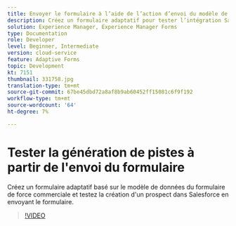 ```yaml
---
title: Envoyer le formulaire à l’aide de l’action d’envoi du modèle de données de formulaire
description: Créez un formulaire adaptatif pour tester l’intégration Salesforce en créant un objet Lead lors de l’envoi du formulaire.
solution: Experience Manager, Experience Manager Forms
type: Documentation
role: Developer
level: Beginner, Intermediate
version: cloud-service
feature: Adaptive Forms
topic: Development
kt: 7151
thumbnail: 331758.jpg
translation-type: tm+mt
source-git-commit: 67be45dbd72a8af8b9ab60452ff15081c6f9f192
workflow-type: tm+mt
source-wordcount: '64'
ht-degree: 7%

---
```



# Tester la génération de pistes à partir de l&#39;envoi du formulaire

Créez un formulaire adaptatif basé sur le modèle de données du formulaire de force commerciale et testez la création d&#39;un prospect dans Salesforce en envoyant le formulaire.

>[!VIDEO](https://video.tv.adobe.com/v/331758?quality=12&learn=on)
